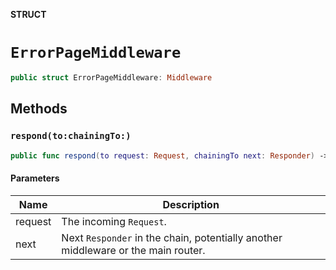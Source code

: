 **STRUCT**

# `ErrorPageMiddleware`

```swift
public struct ErrorPageMiddleware: Middleware
```

## Methods
### `respond(to:chainingTo:)`

```swift
public func respond(to request: Request, chainingTo next: Responder) -> EventLoopFuture<Response>
```

#### Parameters

| Name | Description |
| ---- | ----------- |
| request | The incoming `Request`. |
| next | Next `Responder` in the chain, potentially another middleware or the main router. |